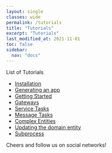 ```yaml
---
layout: single
classes: wide
permalink: /tutorials
title: "Tutorials"
excerpt: "Tutorials"
last_modified_at: 2021-11-01
toc: false
sidebar:
  nav: "docs"
---
```


List of Tutorials


- [Installation](/pap-documentation/tutorials/installation)
- [Generating an app](/pap-documentation/tutorials/generating-an-app)
- [Getting Started](/pap-documentation/tutorials/getting-started)
- [Gateways](/pap-documentation/tutorials/handling-gateways)
- [Service Tasks](/pap-documentation/tutorials/service-tasks)
- [Message Tasks](/pap-documentation/tutorials/message-tasks)
- [Complex Entities](/pap-documentation/tutorials/complex-entities)
- [Updating the domain entity](/pap-documentation/tutorials/updating-the-domain-entity)
- [Subprocess](/pap-documentation/tutorials/subprocesses)

Cheers and follow us on social networks!
